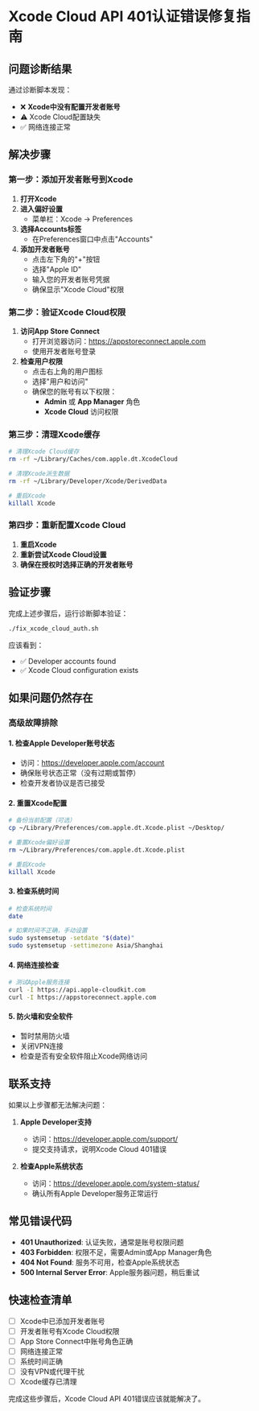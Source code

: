# Xcode Cloud API 401认证错误修复指南

## 问题诊断结果
通过诊断脚本发现：
- ❌ **Xcode中没有配置开发者账号**
- ⚠️  Xcode Cloud配置缺失
- ✅ 网络连接正常

## 解决步骤

### 第一步：添加开发者账号到Xcode
1. **打开Xcode**
2. **进入偏好设置**
   - 菜单栏：Xcode → Preferences
3. **选择Accounts标签**
   - 在Preferences窗口中点击"Accounts"
4. **添加开发者账号**
   - 点击左下角的"+"按钮
   - 选择"Apple ID"
   - 输入您的开发者账号凭据
   - 确保显示"Xcode Cloud"权限

### 第二步：验证Xcode Cloud权限
1. **访问App Store Connect**
   - 打开浏览器访问：https://appstoreconnect.apple.com
   - 使用开发者账号登录
2. **检查用户权限**
   - 点击右上角的用户图标
   - 选择"用户和访问"
   - 确保您的账号有以下权限：
     - **Admin** 或 **App Manager** 角色
     - **Xcode Cloud** 访问权限

### 第三步：清理Xcode缓存
```bash
# 清理Xcode Cloud缓存
rm -rf ~/Library/Caches/com.apple.dt.XcodeCloud

# 清理Xcode派生数据
rm -rf ~/Library/Developer/Xcode/DerivedData

# 重启Xcode
killall Xcode
```

### 第四步：重新配置Xcode Cloud
1. **重启Xcode**
2. **重新尝试Xcode Cloud设置**
3. **确保在授权时选择正确的开发者账号**

## 验证步骤
完成上述步骤后，运行诊断脚本验证：
```bash
./fix_xcode_cloud_auth.sh
```

应该看到：
- ✅ Developer accounts found
- ✅ Xcode Cloud configuration exists

## 如果问题仍然存在

### 高级故障排除

#### 1. 检查Apple Developer账号状态
- 访问：https://developer.apple.com/account
- 确保账号状态正常（没有过期或暂停）
- 检查开发者协议是否已接受

#### 2. 重置Xcode配置
```bash
# 备份当前配置（可选）
cp ~/Library/Preferences/com.apple.dt.Xcode.plist ~/Desktop/

# 重置Xcode偏好设置
rm ~/Library/Preferences/com.apple.dt.Xcode.plist

# 重启Xcode
killall Xcode
```

#### 3. 检查系统时间
```bash
# 检查系统时间
date

# 如果时间不正确，手动设置
sudo systemsetup -setdate "$(date)"
sudo systemsetup -settimezone Asia/Shanghai
```

#### 4. 网络连接检查
```bash
# 测试Apple服务连接
curl -I https://api.apple-cloudkit.com
curl -I https://appstoreconnect.apple.com
```

#### 5. 防火墙和安全软件
- 暂时禁用防火墙
- 关闭VPN连接
- 检查是否有安全软件阻止Xcode网络访问

## 联系支持
如果以上步骤都无法解决问题：

1. **Apple Developer支持**
   - 访问：https://developer.apple.com/support/
   - 提交支持请求，说明Xcode Cloud 401错误

2. **检查Apple系统状态**
   - 访问：https://developer.apple.com/system-status/
   - 确认所有Apple Developer服务正常运行

## 常见错误代码
- **401 Unauthorized**: 认证失败，通常是账号权限问题
- **403 Forbidden**: 权限不足，需要Admin或App Manager角色
- **404 Not Found**: 服务不可用，检查Apple系统状态
- **500 Internal Server Error**: Apple服务器问题，稍后重试

## 快速检查清单
- [ ] Xcode中已添加开发者账号
- [ ] 开发者账号有Xcode Cloud权限
- [ ] App Store Connect中账号角色正确
- [ ] 网络连接正常
- [ ] 系统时间正确
- [ ] 没有VPN或代理干扰
- [ ] Xcode缓存已清理

完成这些步骤后，Xcode Cloud API 401错误应该就能解决了。